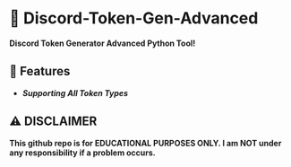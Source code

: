 # 🐞 Discord-Token-Gen-Advanced
**Discord Token Generator Advanced Python Tool!**

##  👾 Features 
- **_Supporting All Token Types_**

## ⚠️ DISCLAIMER 
**This github repo is for EDUCATIONAL PURPOSES ONLY. I am NOT under any responsibility if a problem occurs.**
